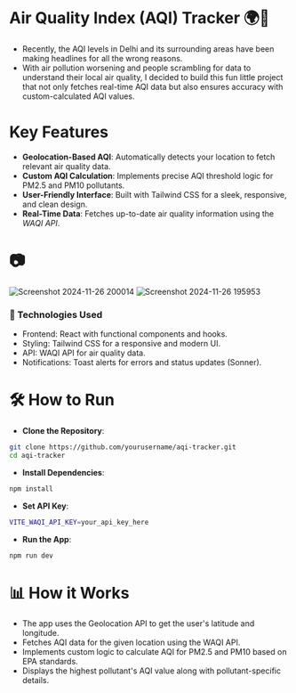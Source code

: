# Air Quality Index (AQI) Tracker 🌍💨
- Recently, the AQI levels in Delhi and its surrounding areas have been making headlines for all the wrong reasons. 
- With air pollution worsening and people scrambling for data to understand their local air quality, I decided to build this fun little project that not only fetches real-time AQI data but also ensures accuracy with custom-calculated AQI values.



# Key Features
- **Geolocation-Based AQI**: Automatically detects your location to fetch relevant air quality data.
- **Custom AQI Calculation**: Implements precise AQI threshold logic for PM2.5 and PM10 pollutants.
- **User-Friendly Interface**: Built with Tailwind CSS for a sleek, responsive, and clean design.
- **Real-Time Data**: Fetches up-to-date air quality information using the *WAQI API*.
# 📷 
![Screenshot 2024-11-26 200014](https://github.com/user-attachments/assets/53454bd7-6e3f-4e74-a98b-8e298fc380fc)
![Screenshot 2024-11-26 195953](https://github.com/user-attachments/assets/0c0ef391-0aa1-4bf4-b9a8-ea4a0b8d40f5)



### 🚀 Technologies Used
- Frontend: React with functional components and hooks.
- Styling: Tailwind CSS for a responsive and modern UI.
- API: WAQI API for air quality data.
- Notifications: Toast alerts for errors and status updates (Sonner).

# 🛠️ How to Run
- **Clone the Repository**:


```bash
git clone https://github.com/yourusername/aqi-tracker.git  
cd aqi-tracker
```

- **Install Dependencies**:

```bash
npm install  
```

- **Set API Key**:



```bash
VITE_WAQI_API_KEY=your_api_key_here  
```
- **Run the App**:
```bash
npm run dev
```  

# 📊 How it Works
- The app uses the Geolocation API to get the user's latitude and longitude.
- Fetches AQI data for the given location using the WAQI API.
- Implements custom logic to calculate AQI for PM2.5 and PM10 based on EPA standards.
- Displays the highest pollutant's AQI value along with pollutant-specific details.
